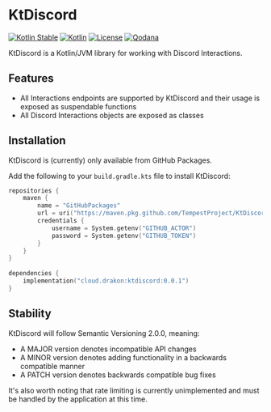# KtDiscord

[![Kotlin Stable](https://kotl.in/badges/stable.svg)](https://kotlinlang.org/docs/components-stability.html)
[![Kotlin](https://img.shields.io/badge/kotlin-1.8.0-blue.svg?logo=kotlin)](http://kotlinlang.org)
[![License](https://img.shields.io/github/license/TempestProject/KtDiscord)](https://www.gnu.org/licenses/agpl-3.0.en.html)
[![Qodana](https://github.com/TempestProject/KtDiscord/actions/workflows/code_quality.yml/badge.svg)](https://github.com/TempestProject/KtDiscord/actions/workflows/code_quality.yml)

KtDiscord is a Kotlin/JVM library for working with Discord Interactions.

## Features

* All Interactions endpoints are supported by KtDiscord and their usage is exposed as suspendable functions
* All Discord Interactions objects are exposed as classes

## Installation

KtDiscord is (currently) only available from GitHub Packages.

Add the following to your `build.gradle.kts` file to install KtDiscord:

```kotlin
repositories {
    maven {
        name = "GitHubPackages"
        url = uri("https://maven.pkg.github.com/TempestProject/KtDiscord")
        credentials {
            username = System.getenv("GITHUB_ACTOR")
            password = System.getenv("GITHUB_TOKEN")
        }
    }
}
    
dependencies {
    implementation("cloud.drakon:ktdiscord:0.0.1")
}
```

## Stability

KtDiscord will follow Semantic Versioning 2.0.0, meaning:

* A MAJOR version denotes incompatible API changes
* A MINOR version denotes adding functionality in a backwards compatible manner
* A PATCH version denotes backwards compatible bug fixes

It's also worth noting that rate limiting is currently unimplemented and must be handled by the application at this time.
